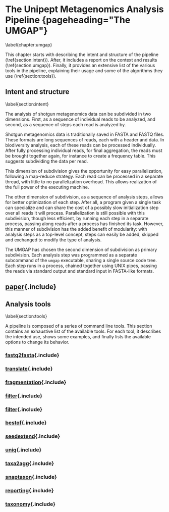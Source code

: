 # The Unipept Metagenomics Analysis Pipeline {pageheading="The UMGAP"}
\label{chapter:umgap}

This chapter starts with describing the intent and structure of the
pipeline (\ref{section:intent}). After, it includes a report on the
context and results (\ref{section:umgap}). Finally, it provides an
extensive list of the various tools in the pipeline, explaining their
usage and some of the algorithms they use (\ref{section:tools}).

## Intent and structure
\label{section:intent}

The analysis of shotgun metagenomics data can be subdivided in two
dimensions. First, as a sequence of individual reads to be analyzed, and
second, as a sequence of steps each read is analyzed by.

Shotgun metagenomics data is traditionally saved in FASTA and FASTQ
files. These formats are long sequences of reads, each with a header and
data. In biodiversity analysis, each of these reads can be processed
individually. After fully processing individual reads, for final
aggregation, the reads must be brought together again, for instance to
create a frequency table. This suggests subdividing the data per read.

This dimension of subdivision gives the opportunity for easy
parallelization, following a map-reduce strategy. Each
read can be processed in a separate thread, with little to no
parallelization overhead. This allows realization of the full power of
the executing machine.

The other dimension of subdivision, as a sequence of analysis steps,
allows for better optimization of each step. After all, a program
given a single task can specialize and can share the cost of a possibly
slow initialization step over all reads it will process. Parallelization
is still possible with this subdivision, though less efficient, by
running each step in a separate process, passing along reads after a
process has finished its task. However, this manner of subdivision has
the added benefit of modularity: with analysis steps as a top-level
concept, steps can easily be added, skipped and exchanged to modify the
type of analysis.

The UMGAP has chosen the second dimension of subdivision as primary
subdivision. Each analysis step was programmed as a separate subcommand
of the `umgap` executable, sharing a single source code tree. Each step
runs in a process, chained together using UNIX pipes, passing the reads
via standard output and standard input in FASTA-like formats.

## [paper](paper.md){.include}

## Analysis tools
\label{section:tools}

A pipeline is composed of a series of command line tools. This section
contains an exhaustive list of the available tools. For each tool, it
describes the intended use, shows some examples, and finally lists the
available options to change its behavior.

### [fastq2fasta](components/fastq2fasta.md){.include}

### [translate](components/translate.md){.include}

### [fragmentation](components/fragmentation.md){.include}

### [filter](components/filter.md){.include}

### [filter](components/pept2lca.md){.include}

### [bestof](components/bestof.md){.include}

### [seedextend](components/seedextend.md){.include}

### [uniq](components/uniq.md){.include}

### [taxa2agg](components/taxa2agg.md){.include}

### [snaptaxon](components/snaptaxon.md){.include}

### [reporting](components/reporting.md){.include}

### [taxonomy](components/taxonomy.md){.include}
